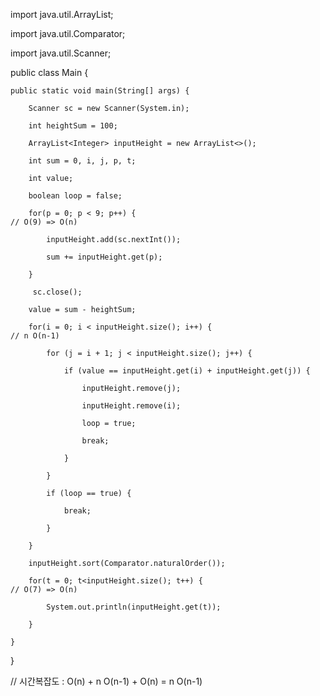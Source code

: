 import java.util.ArrayList;

import java.util.Comparator;

import java.util.Scanner;

public class Main {

    public static void main(String[] args) {
    
        Scanner sc = new Scanner(System.in);
        
        int heightSum = 100;
        
        ArrayList<Integer> inputHeight = new ArrayList<>();
        
        int sum = 0, i, j, p, t;
        
        int value;
        
        boolean loop = false;
        
        for(p = 0; p < 9; p++) {                                          // O(9) => O(n)
        
            inputHeight.add(sc.nextInt());
            
            sum += inputHeight.get(p);
            
        }

         sc.close();
        
        value = sum - heightSum;
        
        for(i = 0; i < inputHeight.size(); i++) {                                           // n O(n-1)
        
            for (j = i + 1; j < inputHeight.size(); j++) {
            
                if (value == inputHeight.get(i) + inputHeight.get(j)) {
                
                    inputHeight.remove(j);
                    
                    inputHeight.remove(i);
                    
                    loop = true;
                    
                    break;
                    
                }
                
            }
            
            if (loop == true) {
            
                break;
                
            }
            
        }
        
        inputHeight.sort(Comparator.naturalOrder());
        
        for(t = 0; t<inputHeight.size(); t++) {                                              // O(7) => O(n)
        
            System.out.println(inputHeight.get(t));
            
        }
        
    }
    
}

// 시간복잡도 : O(n) + n O(n-1) + O(n) = n O(n-1)
